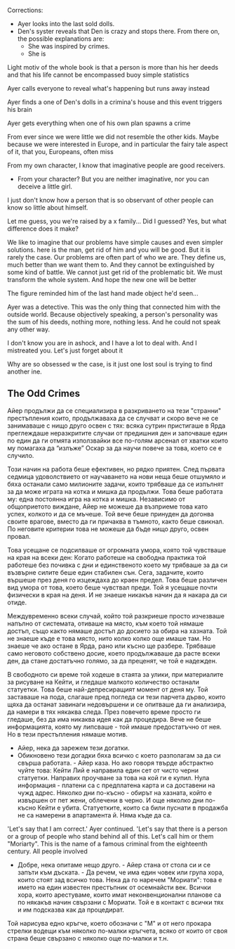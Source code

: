 
Corrections:

- Ayer looks into the last sold dolls.
- Den's syster reveals that Den is crazy and stops there. From there on, the possible explanations are:
  - She was inspired by crimes.
  - She is 

Light motiv of the whole book is that a person is more than his her deeds and that his life cannot be encompassed buoy simple statistics 

Ayer calls everyone to reveal what's happening but runs away instead

Ayer finds a one of Den's dolls in a crimina's house and this event triggers his brain

Ayer gets everything when one of his own plan spawns a crime


From ever since we were little we did not resemble the other kids. Maybe because we were interested in Europe, and in particular the fairy tale aspect of it, that you, Europeans, often miss

From my own character, I know that imaginative people are good receivers.
- From your character? But you are neither imaginative, nor you can deceive a little girl.


I just don't know how a person that is so observant of other people can know so little about himself.


Let me guess, you we're raised by a x family... Did I guessed?
Yes, but what difference does it make?


We like to imagine that our problems have simple causes and even simpler solutions. here is the man, get rid of him and you will be good. But it is rarely the case. Our problems are often part of who we are. They define us, much better than we want them to. And they cannot be extinguished by some kind of battle. We cannot just get rid of the problematic bit. We must transform the whole system. And hope the new one will be better

The figure reminded him of the last hand made object he'd seen...


Ayer was a detective. This was the only thing that connected him with the outside world. Because objectively speaking, a person's personality was the sum of his deeds, nothing more, nothing less. And he could not speak any other way.

I don't know you are in ashock, and I have a lot to deal with. And I mistreated you. Let's just forget about it


Why are so obsessed w the case, is it just one lost soul is trying to find another ine. 





The Odd Crimes
---

Айер продължи да се специализира в разкриването на тези "странни" престъпления които, продължаваха да се случват и скоро вече не се занимаваше с нищо друго освен с тях: всяка сутрин пристигаше в Ярда преглеждаше неразкритите случаи от предишния ден и започваше един по един да ги отмята използвайки все по-голям арсенал от хватки които му помагаха да “излъже” Оскар за да научи повече за това, което се е случило.

Този начин на работа беше ефективен, но рядко приятен. След първата седмица удоволствието от научаването на нови неща беше отшумяло и бяха останали само милионите задачи, които трябваше да се изпълнят за да може играта на котка и мишка да продължи. Това беше работата му: една постоянна игра на котка и мишка. Независимо от общоприетото виждане, Айер не можеше да възприеме това като успех, колкото и да се мъчеше. Той вече беше принуден да догонва своите врагове, вместо да ги причаква в тъмното, както беше свикнал. По неговите критерии това не можеше да бъде нищо друго, освен провал.

Това усещане се подсилваше от огромната умора, която той чувстваше на края на всеки  ден: Когато работеше на свободна практика той работеше без почивка с дни и единственото което му трябваше за да си възвърне силите беше един стабилен сън. Сега, задачите, които вършеше през деня го изцеждаха до краен предел. Това беше различен вид умора от това, което беше чувствал преди. Той я усещаше почти физически в края на деня. И не знаеше никакъв начин да я накара да си отиде.

Междувременно всеки случай, който той разкриеше просто изчезваше напълно от системата, отиваше на място, към което той нямаше достъп, също както нямаше достъп до досието за обира на хазната. Той не знаеше къде е това място, нито колко колко още имаше там. Но знаеше че ако остане в Ярда, рано или късно ще разбере. Трябваше само неговото собствено досие, което продължаваше да расте всеки ден, да стане достатъчно голямо, за да преценят, че той е надежден.




В свободното си време той ходеше в стаята за улики, при материалите за рисуване на Кейти, и гледаше малкото количество останали статуетки. Това беше най-депресиращият момент от деня му. Той заставаше на пода, слагаше пред погледа си тези парчета дърво, които щяха да останат завинаги недовършени и се опитваше да ги анализира, да намери в тях някаква следа. През повечето време просто ги гледаше, без да има никаква идея как да процедира. Вече не беше информацията, която му липсваше - той имаше предостатъчно от нея. Но в тези престъпления нямаше мотив.


- Айер, нека да зарежем тези догатки.
- Обикновено тези догадки бяха всичко с което разполагам за да си свърша работата. - Айер каза. Но ако говоря твърде абстрактно чуйте това: Кейти Лий е направила един сет от чисто черни статуетки. Направих проучване за това на кой ги е купил. Нула информация - платени са с предплатена карта и са доставени на чужд адрес. Няколко дни по-късно - обирът на хазната, който е извършен от пет жени, облечени в черно. И още няколко дни по-късно Кейти е убита. Статуетките, които са били пуснати в продажба не са намерени в апартамента й. Няма къде да са.

'Let's say that I am correct.' Ayer continued. 'Let's say that there is a person or a group of people who stand behind all of this. Let's call him or them "Moriarty". This is the name of a famous criminal from the eighteenth century. All people involved 

- Добре, нека опитаме нещо друго. - Айер стана от стола си и се запъти към дъската. - Да речем, че има един човек или група хора, които стоят зад всичко това. Нека да го наречем "Мориати": това е името на един известен престъпник от осемнайсти век. Всички хора, които арестуваме, които имат неконвенционални планове са по някакъв начин свързани с Мориати. Той е в контакт с всички тях и им подсказва как да процедират.

Той нарисува едно кръгче, което обозначи с "М" и от него прокара стрелки водещи към няколко по-малки кръгчета, всяко от които от своя страна беше свързано с няколко още по-малки и т.н.

